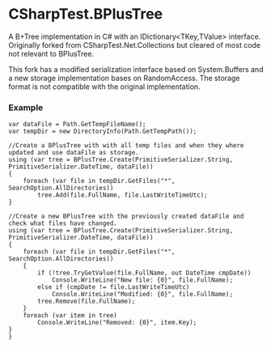 CSharpTest.BPlusTree
=======================

A B+Tree implementation in C# with an IDictionary<TKey,TValue> interface. Originally forked from CSharpTest.Net.Collections but cleared of most code not relevant to BPlusTree.

This fork has a modified serialization interface based on System.Buffers and a new storage implementation bases on RandomAccess. The storage format is not compatible with the original implementation.

### Example ###
```
var dataFile = Path.GetTempFileName();
var tempDir = new DirectoryInfo(Path.GetTempPath());

//Create a BPlusTree with with all temp files and when they where updated and use dataFile as storage. 
using (var tree = BPlusTree.Create(PrimitiveSerializer.String, PrimitiveSerializer.DateTime, dataFile))
{
	foreach (var file in tempDir.GetFiles("*", SearchOption.AllDirectories))
		tree.Add(file.FullName, file.LastWriteTimeUtc);
}

//Create a new BPlusTree with the previously created dataFile and check what files have changed.
using (var tree = BPlusTree.Create(PrimitiveSerializer.String, PrimitiveSerializer.DateTime, dataFile))
{
	foreach (var file in tempDir.GetFiles("*", SearchOption.AllDirectories))
	{
		if (!tree.TryGetValue(file.FullName, out DateTime cmpDate))
			Console.WriteLine("New file: {0}", file.FullName);
		else if (cmpDate != file.LastWriteTimeUtc)
			Console.WriteLine("Modified: {0}", file.FullName);
		tree.Remove(file.FullName);
	}
	foreach (var item in tree)
		Console.WriteLine("Removed: {0}", item.Key);
}
}
```
